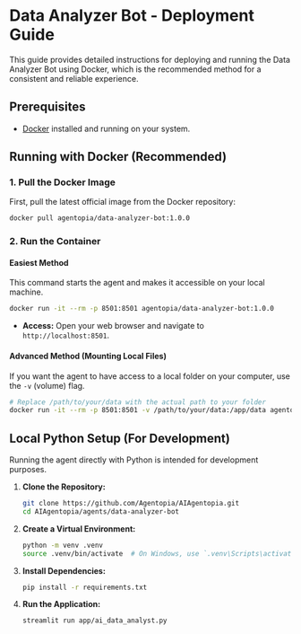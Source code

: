 # Data Analyzer Bot - Deployment Guide

This guide provides detailed instructions for deploying and running the Data Analyzer Bot using Docker, which is the recommended method for a consistent and reliable experience.

## Prerequisites

*   [Docker](https://www.docker.com/get-started) installed and running on your system.

## Running with Docker (Recommended)

### 1. Pull the Docker Image

First, pull the latest official image from the Docker repository:

```bash
docker pull agentopia/data-analyzer-bot:1.0.0
```

### 2. Run the Container

#### Easiest Method

This command starts the agent and makes it accessible on your local machine.

```bash
docker run -it --rm -p 8501:8501 agentopia/data-analyzer-bot:1.0.0
```

*   **Access:** Open your web browser and navigate to `http://localhost:8501`.

#### Advanced Method (Mounting Local Files)

If you want the agent to have access to a local folder on your computer, use the `-v` (volume) flag.

```bash
# Replace /path/to/your/data with the actual path to your folder
docker run -it --rm -p 8501:8501 -v /path/to/your/data:/app/data agentopia/data-analyzer-bot:1.0.0
```

## Local Python Setup (For Development)

Running the agent directly with Python is intended for development purposes.

1.  **Clone the Repository:**
    ```bash
    git clone https://github.com/Agentopia/AIAgentopia.git
    cd AIAgentopia/agents/data-analyzer-bot
    ```

2.  **Create a Virtual Environment:**
    ```bash
    python -m venv .venv
    source .venv/bin/activate  # On Windows, use `.venv\Scripts\activate`
    ```

3.  **Install Dependencies:**
    ```bash
    pip install -r requirements.txt
    ```

4.  **Run the Application:**
    ```bash
    streamlit run app/ai_data_analyst.py
    ```
